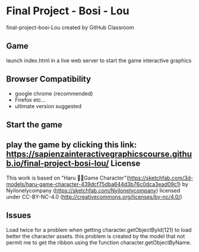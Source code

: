 Final Project - Bosi - Lou
=================================

final-project-bosi-Lou created by GitHub Classroom


Game
------------
launch index.html in a live web server to start the game interactive graphics 


Browser Compatibility
--------------
* google chrome (recommended)
* Firefox etc...
* ultimate version suggested


Start the game
--------------
play the game by clicking this link: 
https://sapienzainteractivegraphicscourse.github.io/final-project-bosi-lou/
License
---------------
This work is based on "Haru 🙎‍♀️Game Character"(https://sketchfab.com/3d-models/haru-game-character-439dcf75dba644d3b76c0dca3ead09c1) by Nyilonelycompany (https://sketchfab.com/Nyilonelycompany) licensed under CC-BY-NC-4.0 (http://creativecommons.org/licenses/by-nc/4.0/)


Issues
---------------
Load twice for a problem when getting character.getObjectById(121) to load better the character assets. this problem is created by the model that not permit me to get the ribbon using the function character.getObjectByName.
